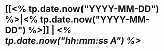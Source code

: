 # **[[<% tp.date.now("YYYY-MM-DD") %>|<% tp.date.now("YYYY-MM-DD") %>]]** | *<% tp.date.now("hh:mm:ss A") %>*